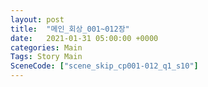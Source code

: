 ```yaml
---
layout: post
title:  "메인_회상_001~012장"
date:   2021-01-31 05:00:00 +0000
categories: Main
Tags: Story Main
SceneCode: ["scene_skip_cp001-012_q1_s10"]
---
```

